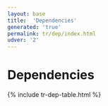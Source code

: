 ```yaml
---
layout: base
title:  'Dependencies'
generated: 'true'
permalink: tr/dep/index.html
udver: '2'
---
```


# Dependencies

{% include tr-dep-table.html %}
